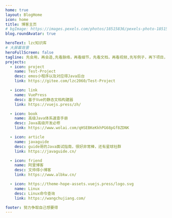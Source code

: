 ```yaml
---
home: true
layout: BlogHome
icon: home
title: 博客主页
# bgImage: https://images.pexels.com/photos/18515836/pexels-photo-18515836.jpeg?auto=compress&cs=tinysrgb&w=1260&h=750&dpr=1
blog.roundAvatar: true

heroText: lzc知识库
# 大屏幕背景
heroFullScreen: false
tagline: 先会用，再会造,先看脉络，再看细节，先看文档，再看视频,先写例子，再下项目，用脑想，动手写，开口说，用笔记。
projects:
  - icon: project
    name: Test-Project
    desc: emos小程序以及对应得Java后台
    link: https://gitee.com/lzc2060/Test-Project

  - icon: link
    name: VuePress
    desc: 基于Vue的静态文档构建器
    link: https://vuejs.press/zh/

  - icon: book
    name: 高级Java体系速查手册
    desc: Java高级开发必修
    link: https://www.wolai.com/qHSEBKeKkhPG68pGf8ZDNK

  - icon: article
    name: javaguide
    desc: guide哥的Java面试指南，很好非常棒，还有星球社群
    link: https://javaguide.cn/

  - icon: friend
    name: 阿里博客
    desc: 文帅得小博客
    link: https://www.albkw.cn/

  - icon: https://theme-hope-assets.vuejs.press/logo.svg
    name: Linux
    desc: Linux命令查询
    link: https://wangchujiang.com/

footer: 努力争取自己想要得
---
```

